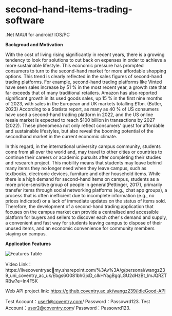 # second-hand-items-trading-software
.Net MAUI for android/ IOS/PC

**Backgroud and Motivation**

With the cost of living rising significantly in recent years, there is a growing tendency to look for solutions to cut back on expenses in order to achieve a more sustainable lifestyle. This economic pressure has prompted consumers to turn to the second-hand market for more affordable shopping options. This trend is clearly reflected in the sales figures of second-hand trading platforms. For example, second-hand trading platforms like Vinted have seen sales increase by 51 % in the most recent year, a growth rate that far exceeds that of many traditional retailers. Amazon has also reported significant growth in its used goods sales, up 15 % in the first nine months of 2023, with sales in the European and UK markets totalling £1bn. (Butler, 2023) According to a Statista report, as many as 40 % of US consumers have used a second-hand trading platform in 2022, and the US online resale market is expected to reach $100 billion in transactions by 2027 (2022). These phenomena not only reflect consumers' quest for affordable and sustainable lifestyles, but also reveal the booming potential of the secondhand market in the current economic climate.

In this regard, in the international university campus community, students come from all over the world and,  may travel to other cities or countries to continue their careers or academic pursuits after completing their studies and research project. This mobility means that students may leave behind many items they no longer need when they leave campus, such as textbooks, electronic devices, furniture and other household items. While there is a high demand for second-hand items on campus, students as a more price-sensitive group of people in general(Pettinger, 2017), primarily transfer items through social networking platforms (e.g., chat app groups), a process that is often inefficient due to incomplete information (e.g., no prices indicated) or a lack of immediate updates on the status of items sold. Therefore, the development of a second-hand trading application that focuses on the campus market can provide a centralised and accessible platform for buyers and sellers to discover each other's demand and supply, a convenient and fast way for students leaving campus to dispose of their unused items, and an economic convenience for community members staying on campus.

**Application Features**

![Features Table](https://github.coventry.ac.uk/wangz239/second-hand-items-trading-software/blob/main/Features%20Table.png)


Video Link：
https://livecoventryacmy.sharepoint.com/%3Av%3A/g/personal/wangz239_uni_coventry_ac_uk/Ebgs6G081bhGjxD_clkHYagBgqLGU2dHzBt_lmJQRZTRBw?e=ln4F5K

Web API project link:
https://github.coventry.ac.uk/wangz239/idleGood-API

Test Account：user1@coventry.com/ Password：Passowrd123.
Test Account：user2@coventry.com/ Password：Passowrd123.